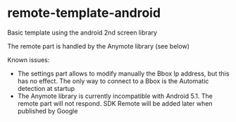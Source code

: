 remote-template-android
=======================

Basic template using the android 2nd screen library

The remote part is handled by the Anymote library (see below)

Known issues:
* The settings part allows to modify manually the Bbox Ip address, but this has no effect. The only way to connect to a Bbox is the Automatic detection at startup
* The Anymote library is currently incompatible with Android 5.1. The remote part will not respond. SDK Remote will be added later when published by Google
